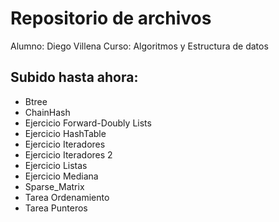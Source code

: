# Repositorio de archivos
Alumno: Diego Villena
Curso: Algoritmos y Estructura de datos

## Subido hasta ahora:
- Btree
- ChainHash
- Ejercicio Forward-Doubly Lists
- Ejercicio HashTable
- Ejercicio Iteradores
- Ejercicio Iteradores 2
- Ejercicio Listas
- Ejercicio Mediana
- Sparse_Matrix
- Tarea Ordenamiento
- Tarea Punteros